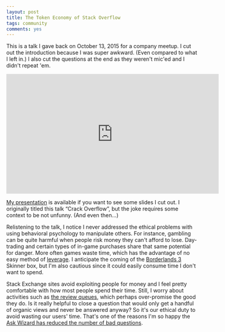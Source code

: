 ```yaml
---
layout: post
title: The Token Economy of Stack Overflow
tags: community
comments: yes
---
```


This is a talk I gave back on October 13, 2015 for a company meetup. I
cut out the introduction because I was super awkward. (Even compared
to what I left in.) I also cut the questions at the end as they
weren't mic'ed and I didn't repeat 'em. 

<iframe width="560" height="315"
src="https://www.youtube.com/embed/HcUML0XNeKI" frameborder="0"
allow="accelerometer; autoplay; encrypted-media; gyroscope;
picture-in-picture" allowfullscreen></iframe>

[My presentation](https://docs.google.com/presentation/d/1heT42e6NqhPae9m3JxryzOrtYAeR8wJapHBC7JxccUU/edit?usp=sharing)
is available if you want to see some slides I cut out. I originally
titled this talk “Crack Overflow”, but the joke requires some context
to be not unfunny. (And even then...)

Relistening to the talk, I notice I never addressed the ethical
problems with using behavioral psychology to manipulate others. For
instance, gambling can be quite harmful when people risk money they
can't afford to lose. Day-trading and certain types of in-game
purchases share that same potential for danger. More often games waste
time, which has the advantage of no easy method of
[leverage](https://www.investopedia.com/terms/l/leverage.asp). I
anticipate the coming of the
[Borderlands 3](https://borderlands.com/en-US/) Skinner box, but I'm
also cautious since it could easily consume time I don't want to
spend.

Stack Exchange sites avoid exploiting people for money and I feel
pretty comfortable with how most people spend their time. Still, I
worry about activities such as
[the review queues](https://meta.stackoverflow.com/q/251489/1438),
which perhaps over-promise the good they do. Is it really helpful to
close a question that would only get a handful of organic views and
never be answered anyway? So it's our ethical duty to avoid wasting
our users' time. That's one of the reasons I'm so happy the
[Ask Wizard has reduced the number of bad questions](https://meta.stackoverflow.com/q/381671/1438).

<!--  LocalWords:  mic'ed LocalWords Relistening
 -->
